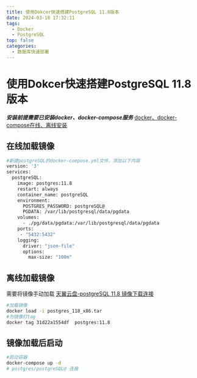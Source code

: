 ```yaml
---
title: 使用Dokcer快速搭建PostgreSQL 11.8版本
date: 2024-03-18 17:32:11
tags: 
  - Docker
  - PostgreSQL
top: false
categories: 
  - 数据库快速部署
---
```

# 使用Dokcer快速搭建PostgreSQL 11.8版本
***安装前提需要已安装docker、docker-compose服务*** [docker、docker-compose在线、离线安装](https://blog.csdn.net/weixin_45494811)
## 在线加载镜像
``` bash
#新建postgreSQL的docker-compose.yml文件，添加以下内容
version: '3'
services:
  postgreSQL:
    image: postgres:11.8
    restart: always
    container_name: postgreSQL
    environment:
      POSTGRES_PASSWORD: postgreSQL@
      PGDATA: /var/lib/postgresql/data/pgdata
    volumes:
      - ./pg/data/pgdata:/var/lib/postgresql/data/pgdata
    ports:
     - "5432:5432"
    logging:
      driver: "json-file"
      options:
        max-size: "100m"

```
## 离线加载镜像  
需要将镜像手动加载
[天翼云盘-postgreSQL 11.8 镜像下载连接](https://cloud.189.cn/t/eUrqQzQ7Zni2（访问码：6dks）)
``` bash
#加载镜像
docker load -i postgres_118_x86.tar
#为镜像打tag
docker tag 31d22a1554df  postgres:11.8
```
## 镜像加载后启动
``` bash
#启动容器
docker-compose up -d 
# postgres/postgreSQL@ 连接
```
